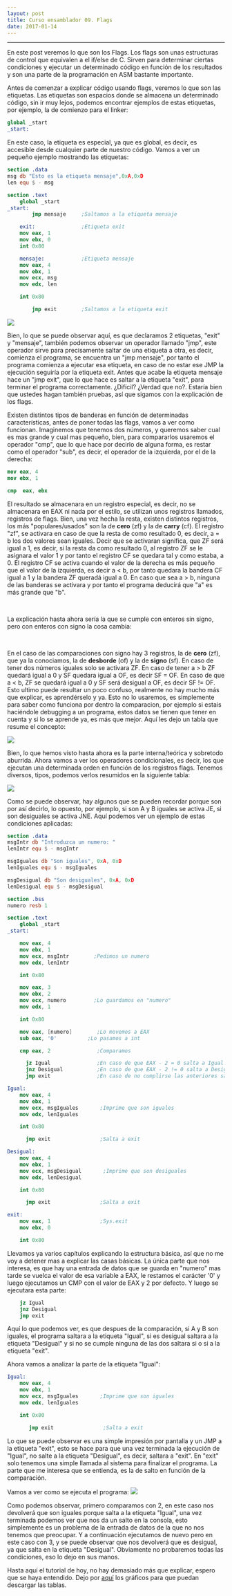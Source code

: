 ```yaml
---
layout: post
title: Curso ensamblador 09. Flags   
date: 2017-01-14
---
```

--------------------


En este post veremos lo que son los Flags. Los flags son unas estructuras de control que equivalen a el if/else de C. Sirven para determinar ciertas condiciones y ejecutar un determinado código en función de los resultados y son una parte de la programación en ASM bastante importante.


Antes de comenzar a explicar código usando flags, veremos lo que son las etiquetas. Las etiquetas son espacios donde se almacena un determinado código, sin ir muy lejos, podemos encontrar ejemplos de estas etiquetas, por ejemplo, la de comienzo para el linker:

```nasm
global _start
_start:
```

En este caso, la etiqueta es especial, ya que es global, es decir, es accesible desde cualquier parte de nuestro código. Vamos a ver un pequeño ejemplo mostrando las etiquetas:


```nasm
section .data
msg db "Esto es la etiqueta mensaje",0xA,0xD
len equ $ - msg

section .text
    global _start
_start:
        jmp mensaje     ;Saltamos a la etiqueta mensaje

    exit:               ;Etiqueta exit
    mov eax, 1
    mov ebx, 0
    int 0x80

    mensaje:            ;Etiqueta mensaje
    mov eax, 4
    mov ebx, 1
    mov ecx, msg
    mov edx, len

    int 0x80

        jmp exit        ;Saltamos a la etiqueta exit
```

<img src="/images/mensaje-flags-db-etiquetas.png" />


Bien, lo que se puede observar aquí, es que declaramos 2 etiquetas, "exit" y "mensaje", también podemos observar un operador llamado "jmp", este operador sirve para precisamente saltar de una etiqueta a otra, es decir, comienza el programa, se encuentra un "jmp mensaje", por tanto el programa comienza a ejecutar esa etiqueta, en caso de no estar ese JMP la ejecución seguiría por la etiqueta exit. Antes que acabe la etiqueta mensaje hace un "jmp exit", que lo que hace es saltar a la etiqueta "exit", para terminar el programa correctamente. ¿Difícil? ¿Verdad que no?. Estaría bien que ustedes hagan también pruebas, así que sigamos con la explicación de los flags.


Existen distintos tipos de banderas en función de determinadas características, antes de poner todas las flags, vamos a ver como funcionan. Imaginemos que tenemos dos números, y queremos saber cual es mas grande y cual mas pequeño, bien, para compararlos usaremos el operador "cmp", que lo que hace por decirlo de alguna forma, es restar como el operador "sub", es decir, el operador de la izquierda, por el de la derecha:

```nasm
mov eax, 4
mov ebx, 1

cmp  eax, ebx
```

El resultado se almacenara en un registro especial, es decir, no se almacenara en EAX ni nada por el estilo, se utilizan unos registros llamados, registros de flags. Bien, una vez hecha la resta, existen distintos registros, los más "populares/usados" son la de **cero** (zf) y la de **carry** (cf). El registro "zf", se activara en caso de que la resta de como resultado 0, es decir, a = b los dos valores sean iguales. Decir que se activaran significa, que ZF será igual a 1, es decir, si la resta da como resultado 0, al registro ZF se le asignara el valor 1 y por tanto el registro CF se quedara tal y como estaba, a 0. El registro CF se activa cuando el valor de la derecha es más pequeño que el valor de la izquierda, es decir a < b, por tanto quedara la bandera CF igual a 1 y la bandera ZF queradá igual a 0. En caso que sea a > b, ninguna de las banderas se activara y por tanto el programa deducirá que "a" es más grande que "b".

<br>

La explicación hasta ahora sería la que se cumple con enteros sin signo, pero con enteros con signo la cosa cambia:

<br>

En el caso de las comparaciones con signo hay 3 registros, la de **cero** (zf), que ya la conociamos, la de **desborde** (of) y la de **signo** (sf). En caso de tener dos números iguales solo se activara ZF. En caso de tener a > b ZF quedará igual a 0 y SF quedara igual a OF, es decir SF = OF. En caso de que a < b, ZF se quedará igual a 0 y SF será desigual a OF, es decir SF != OF. Esto ultimo puede resultar un poco confuso, realmente no hay mucho más que explicar, es aprendérselo y ya. Esto no lo usaremos, es simplemente para saber como funciona por dentro la comparacion, por ejemplo si estais haciéndole debugging a un programa, estos datos se tienen que tener en cuenta y si lo se aprende ya, es más que mejor. Aquí les dejo un tabla que resume el concepto:  


<img src="/images/ab-flags-ofcfsf.png" />

<br>

Bien, lo que hemos visto hasta ahora es la parte interna/teórica y sobretodo aburrida. Ahora vamos a ver los operadores condicionales, es decir, los que ejecutan una determinada orden en función de los registros flags. Tenemos diversos, tipos, podemos verlos resumidos en la siguiente tabla:

<img src="/images/flags-09-jejajnbjge.png" />

<br>

Como se puede observar, hay algunos que se pueden recordar porque son por así decirlo, lo opuesto, por ejemplo, si son A y B iguales se activa JE, si son desiguales se activa JNE. Aquí podemos ver un ejemplo de estas condiciones aplicadas:

```nasm
section .data
msgIntr db "Introduzca un numero: "
lenIntr equ $ - msgIntr

msgIguales db "Son iguales", 0xA, 0xD
lenIguales equ $ - msgIguales

msgDesigual db "Son desiguales", 0xA, 0xD
lenDesigual equ $ - msgDesigual

section .bss
numero resb 1

section .text
    global _start
_start:

    mov eax, 4
    mov ebx, 1
    mov ecx, msgIntr        ;Pedimos un numero
    mov edx, lenIntr

    int 0x80

    mov eax, 3
    mov ebx, 2
    mov ecx, numero         ;Lo guardamos en "numero"
    mov edx, 1

    int 0x80

    mov eax, [numero]        ;Lo movemos a EAX
    sub eax, '0'          ;Lo pasamos a int

    cmp eax, 2               ;Comparamos

      jz Igual               ;En caso de que EAX - 2 = 0 salta a Igual
      jnz Desigual           ;En caso de que EAX - 2 != 0 salta a Desigual
      jmp exit               ;En caso de no cumplirse las anteriores salta a exit

Igual:
    mov eax, 4
    mov ebx, 1
    mov ecx, msgIguales       ;Imprime que son iguales
    mov edx, lenIguales

    int 0x80

      jmp exit                ;Salta a exit

Desigual:
    mov eax, 4
    mov ebx, 1
    mov ecx, msgDesigual       ;Imprime que son desiguales
    mov edx, lenDesigual

    int 0x80

      jmp exit                ;Salta a exit

exit:
    mov eax, 1                ;Sys.exit
    mov ebx, 0

    int 0x80
```

Llevamos ya varios capítulos explicando la estructura básica, así que no me voy a detener mas a explicar las casas básicas. La única parte que nos interesa, es que hay una entrada de datos que se guarda en "numero" mas tarde se vuelca el valor de esa variable a EAX, le restamos el carácter '0' y luego ejecutamos un CMP con el valor de EAX y 2 por defecto. Y luego se ejecutara esta parte:

```nasm
    jz Igual               
    jnz Desigual           
    jmp exit  
```

Aquí lo que podemos ver, es que despues de la comparación, si A y B son iguales, el programa saltara a la etiqueta "Igual", si es desigual saltara a la etiqueta "Desigual" y si no se cumple ninguna de las dos saltara si o si a la etiqueta "exit".

Ahora vamos a analizar la parte de la etiqueta "Igual":

```nasm
Igual:
    mov eax, 4
    mov ebx, 1
    mov ecx, msgIguales       ;Imprime que son iguales
    mov edx, lenIguales

    int 0x80

       jmp exit                ;Salta a exit
```       
    
Lo que se puede observar es una simple impresión por pantalla y un JMP a la etiqueta "exit", esto se hace para que una vez terminada la ejecución de "Igual", no salte a la etiqueta "Desigual", es decir, saltara a "exit". En "exit" solo tenemos una simple llamada al sistema para finalizar el programa. La parte que me interesa que se entienda, es la de salto en función de la comparación.


Vamos a ver como se ejecuta el programa:
<img src="/images/captura-falso-verdadero-flags.png" />


Como podemos observar, primero comparamos con 2, en este caso nos devolverá que son iguales porque salta a la etiqueta "Igual", una vez terminada podemos ver que nos da un salto en la consola, esto simplemente es un problema de la entrada de datos de la que no nos tenemos que preocupar. Y a continuación ejecutamos de nuevo pero en este caso con 3, y se puede observar que nos devolverá que es desigual, ya que salta en la etiqueta "Desigual". Obviamente no probaremos todas las condiciones, eso lo dejo en sus manos. 


Hasta aquí el tutorial de hoy, no hay demasiado más que explicar, espero que se haya entendido. Dejo por [aquí](https://mega.nz/#!O9gQ2JjL!cEa1U39hEfeehfIMgCNZazbkSpA1zumyRmOKm_pUaqo) los gráficos para que puedan descargar las tablas.
